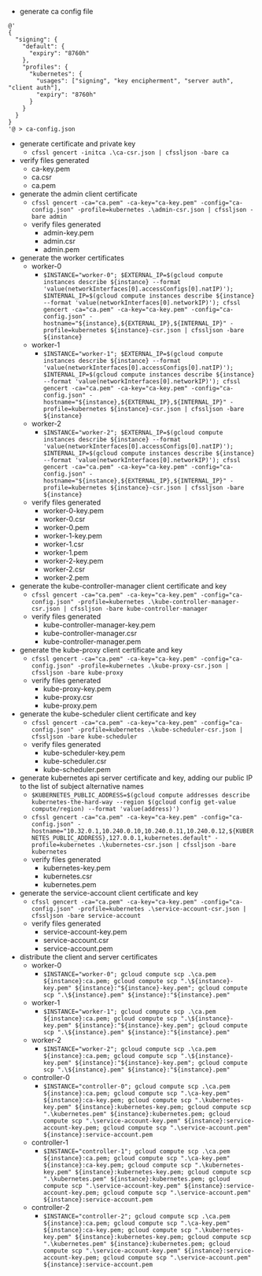 * generate ca config file
```
@'
{
  "signing": {
    "default": {
      "expiry": "8760h"
    },
    "profiles": {
      "kubernetes": {
        "usages": ["signing", "key encipherment", "server auth", "client auth"],
        "expiry": "8760h"
      }
    }
  }
}
'@ > ca-config.json
```
* generate certificate and private key
    * `cfssl gencert -initca .\ca-csr.json | cfssljson -bare ca`
* verify files generated
    * ca-key.pem
    * ca.csr
    * ca.pem
* generate the admin client certificate
    * `cfssl gencert -ca="ca.pem" -ca-key="ca-key.pem" -config="ca-config.json" -profile=kubernetes .\admin-csr.json | cfssljson -bare admin`
    * verify files generated
        * admin-key.pem
        * admin.csr
        * admin.pem
* generate the worker certificates
    * worker-0
        * `$INSTANCE="worker-0"; $EXTERNAL_IP=$(gcloud compute instances describe ${instance} --format 'value(networkInterfaces[0].accessConfigs[0].natIP)'); $INTERNAL_IP=$(gcloud compute instances describe ${instance} --format 'value(networkInterfaces[0].networkIP)'); cfssl gencert -ca="ca.pem" -ca-key="ca-key.pem" -config="ca-config.json" -hostname="${instance},${EXTERNAL_IP},${INTERNAL_IP}" -profile=kubernetes ${instance}-csr.json | cfssljson -bare ${instance}`
    * worker-1
        * `$INSTANCE="worker-1"; $EXTERNAL_IP=$(gcloud compute instances describe ${instance} --format 'value(networkInterfaces[0].accessConfigs[0].natIP)'); $INTERNAL_IP=$(gcloud compute instances describe ${instance} --format 'value(networkInterfaces[0].networkIP)'); cfssl gencert -ca="ca.pem" -ca-key="ca-key.pem" -config="ca-config.json" -hostname="${instance},${EXTERNAL_IP},${INTERNAL_IP}" -profile=kubernetes ${instance}-csr.json | cfssljson -bare ${instance}`
    * worker-2
        * `$INSTANCE="worker-2"; $EXTERNAL_IP=$(gcloud compute instances describe ${instance} --format 'value(networkInterfaces[0].accessConfigs[0].natIP)'); $INTERNAL_IP=$(gcloud compute instances describe ${instance} --format 'value(networkInterfaces[0].networkIP)'); cfssl gencert -ca="ca.pem" -ca-key="ca-key.pem" -config="ca-config.json" -hostname="${instance},${EXTERNAL_IP},${INTERNAL_IP}" -profile=kubernetes ${instance}-csr.json | cfssljson -bare ${instance}`
    * verify files generated
        * worker-0-key.pem
        * worker-0.csr
        * worker-0.pem
        * worker-1-key.pem
        * worker-1.csr
        * worker-1.pem
        * worker-2-key.pem
        * worker-2.csr
        * worker-2.pem
* generate the kube-controller-manager client certificate and key
    * `cfssl gencert -ca="ca.pem" -ca-key="ca-key.pem" -config="ca-config.json" -profile=kubernetes .\kube-controller-manager-csr.json | cfssljson -bare kube-controller-manager`
    * verify files generated
        * kube-controller-manager-key.pem
        * kube-controller-manager.csr
        * kube-controller-manager.pem
* generate the kube-proxy client certificate and key
    * `cfssl gencert -ca="ca.pem" -ca-key="ca-key.pem" -config="ca-config.json" -profile=kubernetes .\kube-proxy-csr.json | cfssljson -bare kube-proxy`
    * verify files generated
        * kube-proxy-key.pem
        * kube-proxy.csr
        * kube-proxy.pem
* generate the kube-scheduler client certificate and key
    * `cfssl gencert -ca="ca.pem" -ca-key="ca-key.pem" -config="ca-config.json" -profile=kubernetes .\kube-scheduler-csr.json | cfssljson -bare kube-scheduler`
    * verify files generated
        * kube-scheduler-key.pem
        * kube-scheduler.csr
        * kube-scheduler.pem
* generate kubernetes api server certificate and key, adding our public IP to the list of subject alternative names
    * `$KUBERNETES_PUBLIC_ADDRESS=$(gcloud compute addresses describe kubernetes-the-hard-way --region $(gcloud config get-value compute/region) --format 'value(address)')`
    * `cfssl gencert -ca="ca.pem" -ca-key="ca-key.pem" -config="ca-config.json" -hostname="10.32.0.1,10.240.0.10,10.240.0.11,10.240.0.12,${KUBERNETES_PUBLIC_ADDRESS},127.0.0.1,kubernetes.default" -profile=kubernetes .\kubernetes-csr.json | cfssljson -bare kubernetes`
    * verify files generated
        * kubernetes-key.pem
        * kubernetes.csr
        * kubernetes.pem
* generate the service-account client certificate and key
    * `cfssl gencert -ca="ca.pem" -ca-key="ca-key.pem" -config="ca-config.json" -profile=kubernetes .\service-account-csr.json | cfssljson -bare service-account`
    * verify files generated
        * service-account-key.pem
        * service-account.csr
        * service-account.pem
* distribute the client and server certificates
    * worker-0
        * `$INSTANCE="worker-0"; gcloud compute scp .\ca.pem ${instance}:ca.pem; gcloud compute scp ".\${instance}-key.pem" ${instance}:"${instance}-key.pem"; gcloud compute scp ".\${instance}.pem" ${instance}:"${instance}.pem"`
    * worker-1
        * `$INSTANCE="worker-1"; gcloud compute scp .\ca.pem ${instance}:ca.pem; gcloud compute scp ".\${instance}-key.pem" ${instance}:"${instance}-key.pem"; gcloud compute scp ".\${instance}.pem" ${instance}:"${instance}.pem"`
    * worker-2
        * `$INSTANCE="worker-2"; gcloud compute scp .\ca.pem ${instance}:ca.pem; gcloud compute scp ".\${instance}-key.pem" ${instance}:"${instance}-key.pem"; gcloud compute scp ".\${instance}.pem" ${instance}:"${instance}.pem"`
    * controller-0
        * `$INSTANCE="controller-0"; gcloud compute scp .\ca.pem ${instance}:ca.pem; gcloud compute scp ".\ca-key.pem" ${instance}:ca-key.pem; gcloud compute scp ".\kubernetes-key.pem" ${instance}:kubernetes-key.pem; gcloud compute scp ".\kubernetes.pem" ${instance}:kubernetes.pem; gcloud compute scp ".\service-account-key.pem" ${instance}:service-account-key.pem; gcloud compute scp ".\service-account.pem" ${instance}:service-account.pem`
    * controller-1
        * `$INSTANCE="controller-1"; gcloud compute scp .\ca.pem ${instance}:ca.pem; gcloud compute scp ".\ca-key.pem" ${instance}:ca-key.pem; gcloud compute scp ".\kubernetes-key.pem" ${instance}:kubernetes-key.pem; gcloud compute scp ".\kubernetes.pem" ${instance}:kubernetes.pem; gcloud compute scp ".\service-account-key.pem" ${instance}:service-account-key.pem; gcloud compute scp ".\service-account.pem" ${instance}:service-account.pem`
    * controller-2
        * `$INSTANCE="controller-2"; gcloud compute scp .\ca.pem ${instance}:ca.pem; gcloud compute scp ".\ca-key.pem" ${instance}:ca-key.pem; gcloud compute scp ".\kubernetes-key.pem" ${instance}:kubernetes-key.pem; gcloud compute scp ".\kubernetes.pem" ${instance}:kubernetes.pem; gcloud compute scp ".\service-account-key.pem" ${instance}:service-account-key.pem; gcloud compute scp ".\service-account.pem" ${instance}:service-account.pem`

